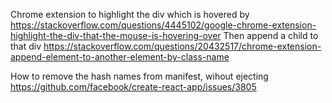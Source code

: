Chrome extension to highlight the div which is hovered by  https://stackoverflow.com/questions/4445102/google-chrome-extension-highlight-the-div-that-the-mouse-is-hovering-over
Then append a child to that div https://stackoverflow.com/questions/20432517/chrome-extension-append-element-to-another-element-by-class-name


How to remove the hash names from manifest, wihout ejecting
https://github.com/facebook/create-react-app/issues/3805
